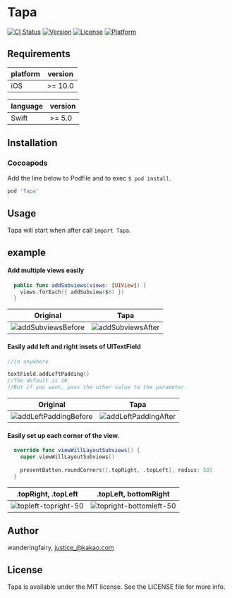 # Tapa

[![CI Status](https://img.shields.io/travis/wanderingfairy/Tapa.svg?style=flat)](https://travis-ci.org/wanderingfairy/Tapa)
[![Version](https://img.shields.io/cocoapods/v/Tapa.svg?style=flat)](https://cocoapods.org/pods/Tapa)
[![License](https://img.shields.io/cocoapods/l/Tapa.svg?style=flat)](https://cocoapods.org/pods/Tapa)
[![Platform](https://img.shields.io/cocoapods/p/Tapa.svg?style=flat)](https://cocoapods.org/pods/Tapa)

## Requirements

| platform | version |
| -------- | ------- |
| iOS      | >= 10.0 |

| language | version |
| -------- | ------- |
| Swift    | >= 5.0  |

## Installation

### Cocoapods

Add the line below to Podfile and to exec `$ pod install`.

```ruby
pod 'Tapa'
```



## Usage

Tapa will start when after call `import Tapa`.



## example

#### Add multiple views easily
```swift
  public func addSubviews(views: [UIView]) {
    views.forEach({ addSubview($0) })
  }
```
|                           Original                           |                             Tapa                             |
| :----------------------------------------------------------: | :----------------------------------------------------------: |
| ![addSubviewsBefore](https://tva1.sinaimg.cn/large/007S8ZIlgy1gfydnwaz9lj30fe06xwfl.jpg) | ![addSubviewsAfter](https://tva1.sinaimg.cn/large/007S8ZIlgy1gfydkq07mtj30fe06dgmn.jpg) |



#### Easily add left and right insets of UITextField
```swift
//in anywhere

textField.addLeftPadding() 
//The default is 10. 
//But if you want, pass the other value to the parameter.
```
|                           Original                           |                             Tapa                             |
| :----------------------------------------------------------: | :----------------------------------------------------------: |
| ![addLeftPaddingBefore](https://tva1.sinaimg.cn/large/007S8ZIlgy1gfyevt4m65j30ap0l4t9x.jpg) | ![addLeftPaddingAfter](https://tva1.sinaimg.cn/large/007S8ZIlgy1gfyem61c5vj30ap0l4jsl.jpg) |



#### Easily set up each corner of the view.

```swift
  override func viewWillLayoutSubviews() {
    super.viewWillLayoutSubviews()
    
    presentButton.roundCorners([.topRight, .topLeft], radius: 50)
  }
```


| .topRight, .topLeft |.topLeft, bottomRight|
| :--: | :--: |
| ![topleft-topright-50](https://tva1.sinaimg.cn/large/007S8ZIlgy1gfyeu0lej9j30ap0l4abb.jpg) | ![topright-bottomleft-50](https://tva1.sinaimg.cn/large/007S8ZIlgy1gfyeu529qxj30ap0l475o.jpg) |


## Author

wanderingfairy, justice_@kakao.com

## License

Tapa is available under the MIT license. See the LICENSE file for more info.

